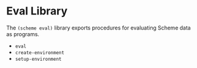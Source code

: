 # Eval Library

The `(scheme eval)` library exports procedures for evaluating
Scheme data as programs.

- `eval`
- `create-environment`
- `setup-environment`
